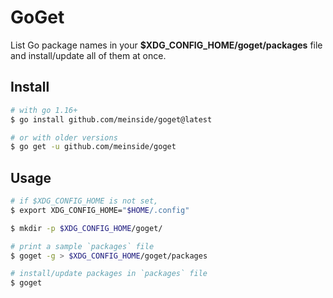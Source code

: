 # GoGet

List Go package names in your **$XDG_CONFIG_HOME/goget/packages** file and install/update all of them at once.

## Install

```bash
# with go 1.16+
$ go install github.com/meinside/goget@latest

# or with older versions
$ go get -u github.com/meinside/goget
```

## Usage

```bash
# if $XDG_CONFIG_HOME is not set,
$ export XDG_CONFIG_HOME="$HOME/.config"

$ mkdir -p $XDG_CONFIG_HOME/goget/

# print a sample `packages` file
$ goget -g > $XDG_CONFIG_HOME/goget/packages

# install/update packages in `packages` file
$ goget
```
